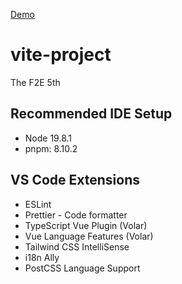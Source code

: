[Demo](https://lucaka.github.io/f2e-5th-map/)
# vite-project
The F2E 5th

## Recommended IDE Setup
* Node 19.8.1
* pnpm: 8.10.2

## VS Code Extensions
* ESLint
* Prettier - Code formatter
* TypeScript Vue Plugin (Volar)
* Vue Language Features (Volar)
* Tailwind CSS IntelliSense
* i18n Ally
* PostCSS Language Support
